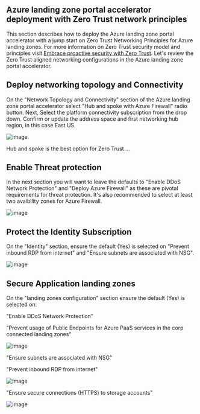 ## Azure landing zone portal accelerator deployment with Zero Trust network principles

This section describes how to deploy the Azure landing zone portal accelerator with a jump start on Zero Trust Networking Principles for Azure landing zones. For more information on Zero Trust security model and principles visit [Embrace proactive security with Zero Trust](https://www.microsoft.com/security/business/zero-trust). Let's review the Zero Trust aligned networking configurations in the Azure landing zone portal accelerator.

## Deploy networking topology and Connectivity

On the "Network Topology and Connectivity" section of the Azure landing zone portal accelerator select "Hub and spoke with Azure Firewall" radio button. Next, Select the platform connectivity subscription from the drop down. Confirm or update the address space and first networking hub region, in this case East US.

![image](https://user-images.githubusercontent.com/8091766/228360733-9713f5ff-dd53-4995-b309-220442f978b5.png)

Hub and spoke is the best option for Zero Trust ...

## Enable Threat protection

In the next section you will want to leave the defaults to "Enable DDoS Network Protection" and "Deploy Azure Firewall" as these are pivotal requirements for threat protection. It's also recommended to select at least two avaibility zones for Azure Firewall.  

![image](https://user-images.githubusercontent.com/8091766/228363102-af09f069-c5f1-4be0-91e8-1050dc994bf9.png)

## Protect the Identity Subscription

On the "Identity" section, ensure the default (Yes) is selected on "Prevent inbound RDP from internet" and "Ensure subnets are associated with NSG".

![image](https://user-images.githubusercontent.com/8091766/228366016-4eee4817-3885-491b-a064-7fdbaae9dc80.png)

## Secure Application landing zones

On the "landing zones configuration" section ensure the default (Yes) is selected on:

"Enable DDoS Network Protection"

"Prevent usage of Public Endpoints for Azure PaaS services in the corp connected landing zones"

![image](https://user-images.githubusercontent.com/8091766/228368266-c9410af1-ab13-4de5-88fe-af74303edb81.png)

"Ensure subnets are associated with NSG"

"Prevent inbound RDP from internet"

![image](https://user-images.githubusercontent.com/8091766/228367470-7a46ea93-b57c-4586-946f-a89561e4eabb.png)

"Ensure secure connections (HTTPS) to storage accounts"

![image](https://user-images.githubusercontent.com/8091766/228367531-73377d39-f37d-4e9f-bab1-9f8de35b4702.png)



